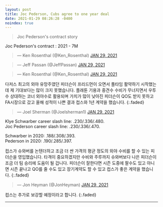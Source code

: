 ```yaml
---
layout: post
title: Joc Pederson, Cubs agree to one year deal
date: 2021-01-29 08:26:28 -0400
noindex: true
---
```


> Joc Pederson's contract story

Joc Pederson's contract
: 2021 - 7M

<script async src="//platform.twitter.com/widgets.js" charset="utf-8"></script>
<blockquote class="twitter-tweet" data-lang="en">
  &mdash; Ken Rosenthal (@Ken_Rosenthal)
  <a href="https://twitter.com/Ken_Rosenthal/status/1355143977264144384">JAN 29, 2021</a>
</blockquote>

<script async src="//platform.twitter.com/widgets.js" charset="utf-8"></script>
<blockquote class="twitter-tweet" data-lang="en">
  &mdash; Jeff Passan (@JeffPassan)
  <a href="https://twitter.com/JeffPassan/status/1355161063810084868">JAN 29, 2021</a>
</blockquote>

<script async src="//platform.twitter.com/widgets.js" charset="utf-8"></script>
<blockquote class="twitter-tweet" data-lang="en">
  &mdash; Ken Rosenthal (@Ken_Rosenthal)
  <a href="https://twitter.com/Ken_Rosenthal/status/1355162029980585984">JAN 29, 2021</a>
</blockquote>

다저스 최고의 외야 유망주였던 피더슨이 프리드먼이 오면서 풀타임 활약하기 시작했는데 제 기대보다는 많이 크지 못했습니다. 플래툰 기용과 중견수 수비가 무너지면서 우투수 상대하는 코너 외야수로 활용되며 가치가 많이 낮아진 피더슨이 QO도 받지 못하고 FA시장으로 갔고 올해 성적이 나쁜 결과 컵스와 1년 계약을 했습니다.
{:.faded}

<script async src="//platform.twitter.com/widgets.js" charset="utf-8"></script>
<blockquote class="twitter-tweet" data-lang="en">
  &mdash; Joel Sherman (@Joelsherman1)
  <a href="https://twitter.com/Joelsherman1/status/1355147338801676289">JAN 29, 2021</a>
</blockquote>

Klye Schwarber career slash line: .230/.336/.480.    
Joc Pederson career slash line: .230/.336/.470.     

Schwarber in 2020: .188/.308/.393.   
Pederson in 2020: .190/.285/.397.

컵스가 슈와버를 논텐더하고 조금 더 싼 가격의 평균 정도의 외야 수비를 할 수 있는 피더슨을 영입했습니다. 타격이 중요하겠지만 수비와 주루까지 슈와버보다 나은 피더슨이 조금 더 팀 승리에 도움이 될 겁니다. 피더슨이 잘한다면 시즌 도중에 팔수도 있고 아니면 시즌 끝나고 QO를 줄 수도 있고 장기계약도 할 수 있고 컵스가 좋은 계약을 했습니다.
{:.faded}

<script async src="//platform.twitter.com/widgets.js" charset="utf-8"></script>
<blockquote class="twitter-tweet" data-lang="en">
  &mdash; Jon Heyman (@JonHeyman)
  <a href="https://twitter.com/JonHeyman/status/1355162224604676099">JAN 29, 2021</a>
</blockquote>

컵스는 추가로 보강할 예정이라고 합니다.
{:.faded}

---
